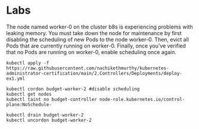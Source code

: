# Labs

The node named worker-0 on the cluster b8s is experiencing problems with leaking memory. You must take down the node for maintenance by first disabling the scheduling of new Pods to the node worker-0. Then, evict all Pods that are currently running on worker-0. Finally, once you’ve verified that no Pods are running on worker-0, enable scheduling once again.


```
kubectl apply -f https://raw.githubusercontent.com/nachikethmurthy/kubernetes-administrator-certification/main/2.Controllers/Deployments/deploy-ex1.yml

kubectl cordon budget-worker-2 #disable scheduling
kubectl get nodes
kubectl taint no budget-controller node-role.kubernetes.io/control-plane:NoSchedule-

kubectl drain budget-worker-2
kubectl uncordon budget-worker-2

```